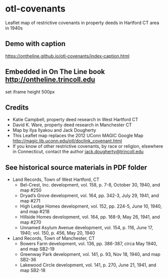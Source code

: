 # otl-covenants
Leaflet map of restrictive covenants in property deeds in Hartford CT area in 1940s

## Demo with caption
https://ontheline.github.io/otl-covenants/index-caption.html

## Embedded in On The Line book http://ontheline.trincoll.edu
set iframe height 500px

## Credits
- Katie Campbell, property deed research in West Hartford CT
- David K. Ware, property deed research in Manchester CT
- Map by Ilya Ilyakou and Jack Dougherty
- This Leaflet map replaces the 2012 UConn MAGIC Google Map http://magic.lib.uconn.edu/otl/doclink_covenant.html
- If you know of other restrictive covenants, by race or religion, elsewhere in Connecticut, contact the author [jack.dougherty@trincoll.edu](mailto:jack.dougherty@trincoll.edu)

## See historical source materials in PDF folder
- Land Records, Town of West Hartford, CT
  - Bel-Crest, Inc. development, vol. 158, p. 7-8, October 30, 1940, and map #250
  - Dryad’s Grove development, vol. 164, pp. 342-3, July 29, 1941, and map #271
  - High Ledge Homes development, vol. 152, pp. 224-5, June 10, 1940, and map #218
  - Hillside Homes development, vol. 164, pp. 168-9, May 26, 1941, and map #270
  - Unnamed Asylum Avenue development, vol. 154, p. 116, June 17, 1940; vol. 150, p. 456, May 20, 1940
- Land Records, Town of Manchester, CT
  - Bowers Farm development, vol. 136, pp. 386-387, circa May 1940, and map SB2-19
  - Greenway Park development, vol. 141, p. 93, Nov 18, 1940, and map SB2-36
  - Lakewood Circle development, vol. 141, p. 270, June 21, 1941, and map SB2-18
